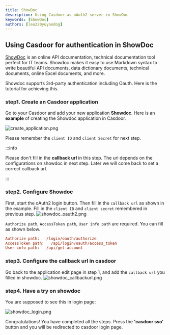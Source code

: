 ```yaml
---
title: ShowDoc
description: Using Casdoor as oAuth2 server in ShowDoc
keywords: [ShowDoc]
authors: [leo220yuyaodog]
---
```


## Using Casdoor for authentication in ShowDoc

[ShowDoc](https://www.showdoc.com.cn/) is an online API documentation, technical documentation tool perfect for IT 
teams. Showdoc makes it easy to use Markdown syntax to write beautiful API documents, data dictionary documents, technical documents, online Excel documents, and more.

Showdoc supports 3rd-party authentication including Oauth. Here is the tutorial for achieving this.

### step1. Create an Casdoor application

Go to your Casdoor and add your new application **Showdoc**. Here is an **example** of creating the Showdoc application in Casdoor.

![create_application.png](/img/integration/php/showdoc/create_application.png)

Please remember the `client ID` and `client Secret` for next step.

:::info

Please don't fill in the **callback url** in this step. The url depends on the configurations on showdoc in next step. Later we will come back to set a correct callback url.

:::

### step2. Configure Showdoc

First, start the oAuth2 login button. Then fill in the `callback url` as shown in the example.
Fill in the `client ID` and `client secret` remembered in previous step.
![showdoc_oauth2.png](/img/integration/php/showdoc/showdoc_oauth2.png)

`Authorize path`, `AccessToken path`, `User info path` are required. You can fill as shown below.

```ini
Authorize path:   /login/oauth/authorize
AccessToken path:   /api/login/oauth/access_token
User info path:   /api/get-account
```

### step3. Configure the callback url in casdoor

Go back to the application edit page in step 1, and add the `callback url` you filled in showdoc.
![showdoc_callbackurl.png](/img/integration/php/showdoc/showdoc_callbackurl.png)

### step4. Have a try on showdoc

You are supposed to see this in login page:

![showdoc_login.png](/img/integration/php/showdoc/showdoc_login.png)

Congratulations! You have completed all the steps. Press the **'casdoor sso'** button and you will be redirected to casdoor login page.
